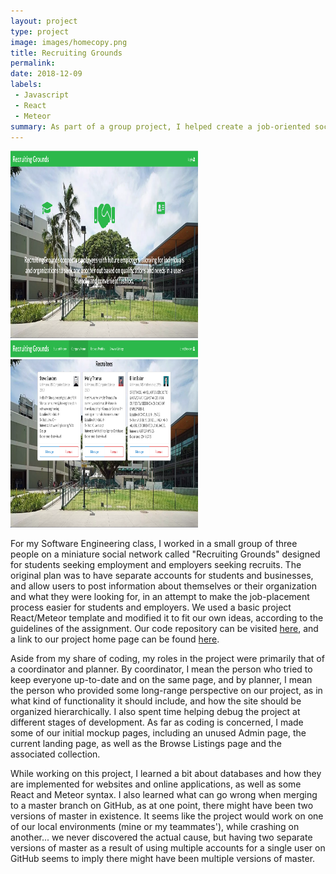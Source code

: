 ```yaml
---
layout: project
type: project
image: images/homecopy.png
title: Recruiting Grounds
permalink:
date: 2018-12-09
labels:
 - Javascript
 - React
 - Meteor
summary: As part of a group project, I helped create a job-oriented social network with React and Meteor.
---
```

<img src="/images/home.png" width="300" height="300">
<img src="/images/companyhome.png" width="300" height="300">

For my Software Engineering class, I worked in a small group of three people on a miniature social network called "Recruiting Grounds" designed for students seeking employment and employers seeking recruits. The original plan was to have separate accounts for students and businesses, and allow users to post information about themselves or their organization and what they were looking for, in an attempt to make the job-placement process easier for students and employers. We used a basic project React/Meteor template and modified it to fit our own ideas, according to the guidelines of the assignment. Our code repository can be visited <a href="https://github.com/twt-connections/recruiting-grounds">here</a>, and a link to our project home page can be found <a href="https://twt-connections.github.io/">here</a>.

Aside from my share of coding, my roles in the project were primarily that of a coordinator and planner. By coordinator, I mean the person who tried to keep everyone up-to-date and on the same page, and by planner, I mean the person who provided some long-range perspective on our project, as in what kind of functionality it should include, and how the site should be organized hierarchically. I also spent time helping debug the project at different stages of development. As far as coding is concerned, I made some of our initial mockup pages, including an unused Admin page, the current landing page, as well as the Browse Listings page and the associated collection.

While working on this project, I learned a bit about databases and how they are implemented for websites and online applications, as well as some React and Meteor syntax. I also learned what can go wrong when merging to a master branch on GitHub, as at one point, there might have been two versions of master in existence. It seems like the project would work on one of our local environments (mine or my teammates'), while crashing on another... we never discovered the actual cause, but having two separate versions of master as a result of using multiple accounts for a single user on GitHub seems to imply there might have been multiple versions of master.
